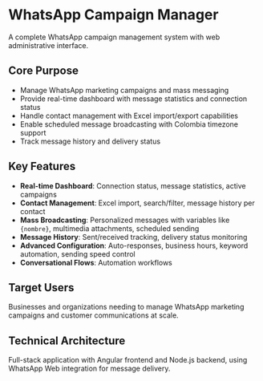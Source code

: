 # WhatsApp Campaign Manager

A complete WhatsApp campaign management system with web administrative interface.

## Core Purpose
- Manage WhatsApp marketing campaigns and mass messaging
- Provide real-time dashboard with message statistics and connection status
- Handle contact management with Excel import/export capabilities
- Enable scheduled message broadcasting with Colombia timezone support
- Track message history and delivery status

## Key Features
- **Real-time Dashboard**: Connection status, message statistics, active campaigns
- **Contact Management**: Excel import, search/filter, message history per contact
- **Mass Broadcasting**: Personalized messages with variables like `{nombre}`, multimedia attachments, scheduled sending
- **Message History**: Sent/received tracking, delivery status monitoring
- **Advanced Configuration**: Auto-responses, business hours, keyword automation, sending speed control
- **Conversational Flows**: Automation workflows

## Target Users
Businesses and organizations needing to manage WhatsApp marketing campaigns and customer communications at scale.

## Technical Architecture
Full-stack application with Angular frontend and Node.js backend, using WhatsApp Web integration for message delivery.